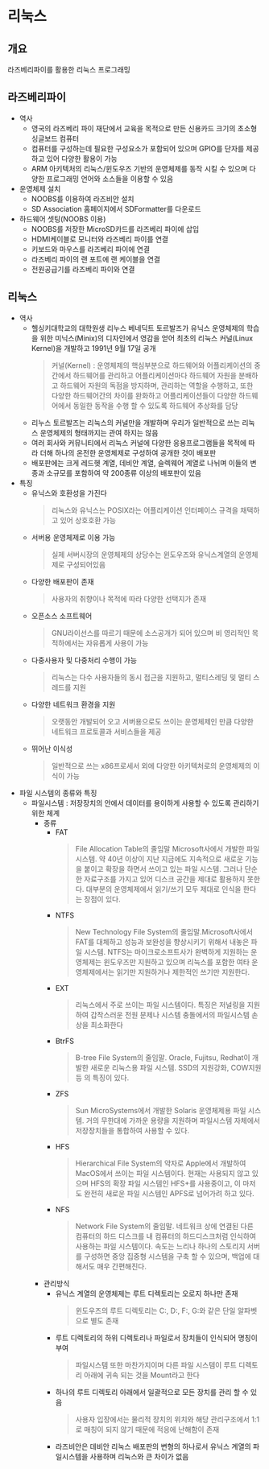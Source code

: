 # 리눅스
## 개요
라즈베리파이를 활용한 리눅스 프로그래밍

## 라즈베리파이
- 역사
  - 영국의 라즈베리 파이 재단에서 교육을 목적으로 만든 신용카드 크기의 초소형 싱글보드 컴퓨터
  - 컴퓨터를 구성하는데 필요한 구성요소가 포함되어 있으며 GPIO를 단자를 제공하고 있어 다양한 활용이 가능
  - ARM 아키텍처의 리눅스/윈도우즈 기반의 운영체제를 동작 시킬 수 있으며 다양한 프로그래밍 언어와 소스들을 이용할 수 있음
- 운영체제 설치
  - NOOBS를 이용하여 라즈비안 설치
  - SD Association  홈페이지에서 SDFormatter를 다운로드
- 하드웨어 셋팅(NOOBS 이용)
  - NOOBS를 저장한 MicroSD카드를 라즈베리 파이에 삽입
  - HDMI케이블로 모니터와 라즈베리 파이를 연결
  - 키보드와 마우스를 라즈베리 파이에 연결
  - 라즈베리 파이의 랜 포트에 랜 케이블을 연결
  - 전원공급기를 라즈베리 파이와 연결

## 리눅스
- 역사
  - 헬싱키대학교의 대학원생 리누스 베네딕트 토르발즈가 유닉스 운영체제의 학습을 위한 미닉스(Minix)의 디자인에서 영감을 얻어 최초의 리눅스 커널(Linux Kernel)을 개발하고 1991년 9월 17일 공개
    > 커널(Kernel) : 운영체제의 핵심부분으로 하드웨어와 어플리케이션의 중간에서 하드웨어를 관리하고 어플리케이션마다 하드웨어 자원을 분배하고 하드웨어 자원의 독점을 방지하며, 관리하는 역할을 수행하고, 또한 다양한 하드웨어간의 차이를 완화하고 어플리케이션들이 다양한 하드웨어에서 동일한 동작을 수행 할 수 있도록 하드웨어 추상화를 담당
  - 리누스 토르발즈는 리눅스의 커널만을 개발하며 우리가 일반적으로 쓰는 리눅스 운영체제의 형태까지는 관여 하지는 않음
  - 여러 회사와 커뮤니티에서 리눅스 커널에 다양한 응용프로그램들을 목적에 따라 더해 하나의 온전한 운영체제로 구성하여 공개한 것이 배포판
  - 배포판에는 크게 레드헷 계열, 데비안 계열, 슬렉웨어 계열로 나뉘며 이들의 변종과 소규모를 포함하여 약 200종류 이상의 배포판이 있음
- 특징
  - 유닉스와 호환성을 가진다
    > 리눅스와 유닉스는 POSIX라는 어플리케이션 인터페이스 규격을 채택하고 있어 상호호환 가능
  - 서버용 운영체제로 이용 가능
    > 실제 서버시장의 운영체제의 상당수는 윈도우즈와 유닉스계열의 운영체제로 구성되어있음
  - 다양한 배포판이 존재
    > 사용자의 취향이나 목적에 따라 다양한 선택지가 존재
  - 오픈소스 소프트웨어
    > GNU라이선스를 따르기 때문에 소스공개가 되어 있으며 비 영리적인 목적하에서는 자유롭게 사용이 가능
  - 다중사용자 및 다중처리 수행이 가능
    > 리눅스는 다수 사용자들의 동시 접근을 지원하고, 멀티스레딩 및 멀티 스레드를 지원
  - 다양한 네트워크 환경을 지원
    > 오랫동안 개발되어 오고 서버용으로도 쓰이는 운영체제인 만큼 다양한 네트워크 프로토콜과 서비스들을 제공
  - 뛰어난 이식성
    > 일반적으로 쓰는 x86프로세서 외에 다양한 아키텍처로의 운영체제의 이식이 가능
- 파일 시스템의 종류와 특징
  - 파일시스템 : 저장장치의 안에서 데이터를 용이하게 사용할 수 있도록 관리하기 위한 체계
    - 종류
      - FAT
        > File Allocation Table의 줄임말 Microsoft사에서 개발한 파일 시스템. 약 40년 이상이 지난 지금에도 지속적으로 새로운 기능을 붙이고 확장을 하면서 쓰이고 있는 파일 시스템. 그러나 단순한 자료구조를 가지고 있어 디스크 공간을 제대로 활용하지 못한다. 대부분의 운영체제에서 읽기/쓰기 모두 제대로 인식을 한다는 장점이 있다.
      - NTFS 
        > New Technology File System의 줄임말.Microsoft사에서 FAT를 대체하고 성능과 보완성을 향상시키기 위해서 내놓은 파일 시스템. NTFS는 마이크로소프트사가 완벽하게 지원하는 운영체제는 윈도우즈만 지원하고 있으며 리눅스를 포함한 여타 운영체제에서는 읽기만 지원하거나 제한적인 쓰기만 지원한다.
      - EXT 
        > 리눅스에서 주로 쓰이는 파일 시스템이다. 특징은 저널링을 지원하여 갑작스러운 전원 문제나 시스템 충돌에서의 파일시스템 손상을 최소화한다
      - BtrFS 
        > B-tree File System의 줄임말. Oracle, Fujitsu, Redhat이 개발한 새로운 리눅스용 파일 시스템. SSD의 지원강화, COW지원등 의 특징이 있다.
      - ZFS 
        > Sun MicroSystems에서 개발한 Solaris 운영체제용 파일 시스템. 거의 무한대에 가까운 용량을 지원하며 파일시스템 자체에서 저장장치들을 통합하여 사용할 수 있다.
      - HFS 
        > Hierarchical File System의 약자로 Apple에서 개발하여 MacOS에서 쓰이는 파일 시스템이다. 현재는 사용되지 않고 있으며 HFS의 확장 파일 시스템인 HFS+를 사용중이고, 이 마저도 완전히 새로운 파일 시스템인 APFS로 넘어가려 하고 있다. 
      - NFS
        > Network File System의 줄임말. 네트워크 상에 연결된 다른 컴퓨터의 하드 디스크를 내 컴퓨터의 하드디스크처럼 인식하여 사용하는 파일 시스템이다. 속도는 느리나 하나의 스토리지 서버를 구성하면 중앙 집중형 시스템을 구축 할 수 있으며, 백업에 대해서도 매우 간편해진다.
    - 관리방식
      - 유닉스 계열의 운영체제는 루트 디렉토리는 오로지 하나만 존재
        > 윈도우즈의 루트 디렉토리는 C:, D:, F:, G:와 같은 단일 알파벳으로 별도 존재
      - 루트 디렉토리의 하위 디렉토리나 파일로서 장치들이 인식되어 명칭이 부여
        > 파일시스템 또한 마찬가지이며 다른 파일 시스템이 루트 디렉토리 아래에 귀속 되는 것을 Mount라고 한다
      - 하나의 루트 디렉토리 아래에서 일괄적으로 모든 장치를 관리 할 수 있음
        > 사용자 입장에서는 물리적 장치의 위치와 해당 관리구조에서 1:1로 매칭이 되지 않기 때문에 적응에 난해함이 존재
      - 라즈비안은 데비안 리눅스 배포판의 변형의 하나로서 유닉스 계열의 파일시스템을 사용하며 리눅스와 큰 차이가 없음



